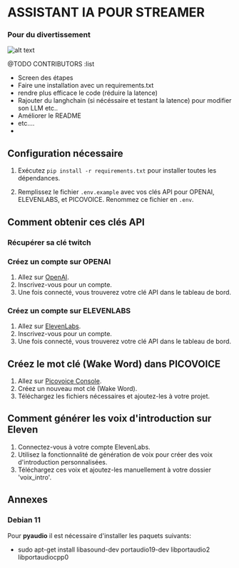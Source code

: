 # ASSISTANT IA POUR STREAMER
### Pour du divertissement
![alt text](https://raw.githubusercontent.com/anisayari/AIAssitantStreamer/main/assets/topic.png)

@TODO CONTRIBUTORS :list 
- Screen des étapes
- Faire une installation avec un requirements.txt
- rendre plus efficace le code (réduire la latence)
- Rajouter du langhchain (si nécéssaire et testant la latence) pour modifier son LLM etc..
- Améliorer le README
- etc....
- 
## Configuration nécessaire

1. Exécutez `pip install -r requirements.txt` pour installer toutes les dépendances.

2. Remplissez le fichier `.env.example` avec vos clés API pour OPENAI, ELEVENLABS, et PICOVOICE. Renommez ce fichier en `.env`.

## Comment obtenir ces clés API

### Récupérer sa clé twitch



### Créez un compte sur OPENAI

1. Allez sur [OpenAI](https://www.openai.com/).
2. Inscrivez-vous pour un compte.
3. Une fois connecté, vous trouverez votre clé API dans le tableau de bord.

### Créez un compte sur ELEVENLABS

1. Allez sur [ElevenLabs](https://beta.elevenlabs.io/).
2. Inscrivez-vous pour un compte.
3. Une fois connecté, vous trouverez votre clé API dans le tableau de bord.

## Créez le mot clé (Wake Word) dans PICOVOICE

1. Allez sur [Picovoice Console](https://console.picovoice.ai/).
2. Créez un nouveau mot clé (Wake Word).
3. Téléchargez les fichiers nécessaires et ajoutez-les à votre projet.

## Comment générer les voix d'introduction sur Eleven

1. Connectez-vous à votre compte ElevenLabs.
2. Utilisez la fonctionnalité de génération de voix pour créer des voix d'introduction personnalisées.
3. Téléchargez ces voix et ajoutez-les manuellement à votre dossier 'voix_intro'.

## Annexes

### Debian 11

Pour **pyaudio** il est nécessaire d'installer les paquets suivants:

* sudo apt-get install libasound-dev portaudio19-dev libportaudio2 libportaudiocpp0
